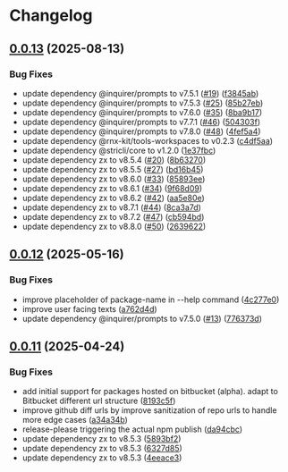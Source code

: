 # Changelog

## [0.0.13](https://github.com/WookieFPV/npm-peek/compare/v0.0.12...v0.0.13) (2025-08-13)


### Bug Fixes

* update dependency @inquirer/prompts to v7.5.1 ([#19](https://github.com/WookieFPV/npm-peek/issues/19)) ([f3845ab](https://github.com/WookieFPV/npm-peek/commit/f3845abbce851209f3fb89efa23cfeb840a02199))
* update dependency @inquirer/prompts to v7.5.3 ([#25](https://github.com/WookieFPV/npm-peek/issues/25)) ([85b27eb](https://github.com/WookieFPV/npm-peek/commit/85b27eb574f8fc4c415982c3f3ce790e15012655))
* update dependency @inquirer/prompts to v7.6.0 ([#35](https://github.com/WookieFPV/npm-peek/issues/35)) ([8ba9b17](https://github.com/WookieFPV/npm-peek/commit/8ba9b17964fbb235fb7889b152caaa4c2a4e3715))
* update dependency @inquirer/prompts to v7.7.1 ([#46](https://github.com/WookieFPV/npm-peek/issues/46)) ([504303f](https://github.com/WookieFPV/npm-peek/commit/504303fdcabf9142f9d3dd0e2843257de0e6ea5d))
* update dependency @inquirer/prompts to v7.8.0 ([#48](https://github.com/WookieFPV/npm-peek/issues/48)) ([4fef5a4](https://github.com/WookieFPV/npm-peek/commit/4fef5a48fd868410a01e6817bc9981fd830cfd98))
* update dependency @rnx-kit/tools-workspaces to v0.2.3 ([c4df5aa](https://github.com/WookieFPV/npm-peek/commit/c4df5aa0017a7550e2bd7d875edec8a06a3b0177))
* update dependency @stricli/core to v1.2.0 ([1e37fbc](https://github.com/WookieFPV/npm-peek/commit/1e37fbc0872d6fc6231e72bcf2c06f425e376488))
* update dependency zx to v8.5.4 ([#20](https://github.com/WookieFPV/npm-peek/issues/20)) ([8b63270](https://github.com/WookieFPV/npm-peek/commit/8b63270b09f58cda0a467d420b4cd36b48b15a51))
* update dependency zx to v8.5.5 ([#27](https://github.com/WookieFPV/npm-peek/issues/27)) ([bd16b45](https://github.com/WookieFPV/npm-peek/commit/bd16b45b69416d5e2d3a8c8afe336b3a0f48e58a))
* update dependency zx to v8.6.0 ([#33](https://github.com/WookieFPV/npm-peek/issues/33)) ([85893ee](https://github.com/WookieFPV/npm-peek/commit/85893ee0f572cc23d98676a1d892bae1a9757b06))
* update dependency zx to v8.6.1 ([#34](https://github.com/WookieFPV/npm-peek/issues/34)) ([9f68d09](https://github.com/WookieFPV/npm-peek/commit/9f68d092025f4e84f01e90cce9be910c7628d1ef))
* update dependency zx to v8.6.2 ([#42](https://github.com/WookieFPV/npm-peek/issues/42)) ([aa5e80e](https://github.com/WookieFPV/npm-peek/commit/aa5e80e9f47e6c5f2829d93a6ef48ab4da4af016))
* update dependency zx to v8.7.1 ([#44](https://github.com/WookieFPV/npm-peek/issues/44)) ([8ca3a7d](https://github.com/WookieFPV/npm-peek/commit/8ca3a7d45c6698ce506d0687f350896ab89d23f2))
* update dependency zx to v8.7.2 ([#47](https://github.com/WookieFPV/npm-peek/issues/47)) ([cb594bd](https://github.com/WookieFPV/npm-peek/commit/cb594bd3b11f17936c27ac7cda536f3d4306db08))
* update dependency zx to v8.8.0 ([#50](https://github.com/WookieFPV/npm-peek/issues/50)) ([2639622](https://github.com/WookieFPV/npm-peek/commit/2639622a96e0ede4e3095b7f5d6e0186c9a7b99e))

## [0.0.12](https://github.com/WookieFPV/npm-peek/compare/v0.0.11...v0.0.12) (2025-05-16)


### Bug Fixes

* improve  placeholder of package-name in --help command ([4c277e0](https://github.com/WookieFPV/npm-peek/commit/4c277e0f7df915fb0250d65d63d02a597096f578))
* improve user facing texts ([a762d4d](https://github.com/WookieFPV/npm-peek/commit/a762d4d79d561d261b24bb71cb20d5ce4160455a))
* update dependency @inquirer/prompts to v7.5.0 ([#13](https://github.com/WookieFPV/npm-peek/issues/13)) ([776373d](https://github.com/WookieFPV/npm-peek/commit/776373d4db29f7c94993c4718eebdda222dd645e))

## [0.0.11](https://github.com/WookieFPV/npm-peek/compare/v0.0.10...v0.0.11) (2025-04-24)


### Bug Fixes

* add initial support for packages hosted on bitbucket (alpha). adapt to Bitbucket different url structure ([8193c5f](https://github.com/WookieFPV/npm-peek/commit/8193c5fe72ad7a5bca479bd335315f800bde606e))
* improve github diff urls by improve sanitization of repo urls to handle more edge cases ([a34a34b](https://github.com/WookieFPV/npm-peek/commit/a34a34b2144dbf5ede673148ab8dbe183aab39c4))
* release-please triggering the actual npm publish ([da94cbc](https://github.com/WookieFPV/npm-peek/commit/da94cbcb02986aeb899b3eb29c03353e01a74794))
* update dependency zx to v8.5.3 ([5893bf2](https://github.com/WookieFPV/npm-peek/commit/5893bf28193be78919dee6bcb716040d2b86c0ae))
* update dependency zx to v8.5.3 ([6327d85](https://github.com/WookieFPV/npm-peek/commit/6327d85bfe2b0de058ebd2547fd2a2721761da8d))
* update dependency zx to v8.5.3 ([4eeace3](https://github.com/WookieFPV/npm-peek/commit/4eeace3653721660c96e64b6b89f37bb1355d48e))
